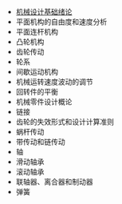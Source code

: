 * [机械设计基础绪论](md/机械设计基础诸论.md)
* 平面机构的自由度和速度分析
* 平面连杆机构
* 凸轮机构
* 齿轮传动
* 轮系
* 间歇运动机构
* 机械运转速度波动的调节
* 回转件的平衡
* 机械零件设计概论
* 链接
* 齿轮的失效形式和设计计算准则
* 蜗杆传动
* 带传动和链传动
* 轴
* 滑动轴承
* 滚动轴承
* 联轴器、离合器和制动器
* 弹簧